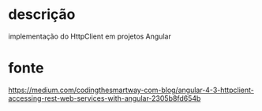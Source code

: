 # descrição

implementação do HttpClient em projetos Angular

# fonte

https://medium.com/codingthesmartway-com-blog/angular-4-3-httpclient-accessing-rest-web-services-with-angular-2305b8fd654b
